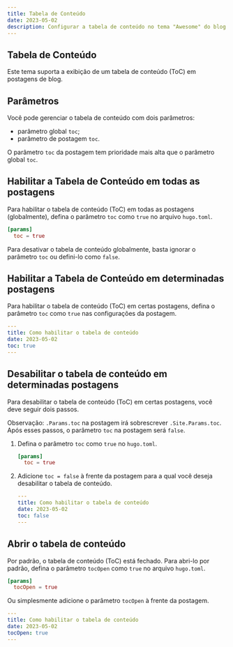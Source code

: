 ```yaml
---
title: Tabela de Conteúdo
date: 2023-05-02
description: Configurar a tabela de conteúdo no tema "Awesome" do blog Hugo.
---
```


## Tabela de Conteúdo

Este tema suporta a exibição de um tabela de conteúdo (ToC) em postagens de blog.

## Parâmetros

Você pode gerenciar o tabela de conteúdo com dois parâmetros:
- parâmetro global `toc`;
- parâmetro de postagem `toc`.

O parâmetro `toc` da postagem tem prioridade mais alta que o parâmetro global `toc`.

## Habilitar a Tabela de Conteúdo em todas as postagens

Para habilitar o tabela de conteúdo (ToC) em todas as postagens (globalmente), defina o parâmetro `toc` como `true` no arquivo `hugo.toml`.

```toml
[params]
  toc = true
```

Para desativar o tabela de conteúdo globalmente, basta ignorar o parâmetro `toc` ou defini-lo como `false`.

 ## Habilitar a Tabela de Conteúdo em determinadas postagens

Para habilitar o tabela de conteúdo (ToC) em certas postagens, defina o parâmetro `toc` como `true` nas configurações da postagem.

```yaml
---
title: Como habilitar o tabela de conteúdo
date: 2023-05-02
toc: true
---
```
## Desabilitar o tabela de conteúdo em determinadas postagens

Para desabilitar o tabela de conteúdo (ToC) em certas postagens, você deve seguir dois passos.

Observação: `.Params.toc` na postagem irá sobrescrever `.Site.Params.toc`. Após esses passos, o parâmetro `toc` na postagem será `false`.

1. Defina o parâmetro `toc` como `true` no `hugo.toml`.

    ```toml
    [params]
      toc = true
    ```

2. Adicione `toc = false` à frente da postagem para a qual você deseja desabilitar o tabela de conteúdo.

    ```yaml
    ---
    title: Como habilitar o tabela de conteúdo
    date: 2023-05-02
    toc: false
    ---
    ```

## Abrir o tabela de conteúdo

Por padrão, o tabela de conteúdo (ToC) está fechado. Para abri-lo por padrão, defina o parâmetro `tocOpen` como `true` no arquivo `hugo.toml`.

```toml
[params]
  tocOpen = true
```

Ou simplesmente adicione o parâmetro `tocOpen` à frente da postagem.

```yaml
---
title: Como habilitar o tabela de conteúdo
date: 2023-05-02
tocOpen: true
---
```

